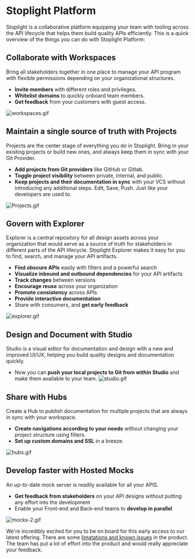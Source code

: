 # Stoplight Platform 
Stoplight is a collaborative platform equipping your team with tooling across the API lifecycle that helps them build quality APIs efficiently. This is a quick overview of the things you can do with Stoplight Platform:

## Collaborate with Workspaces
Bring all stakeholders together in one place to manage your API program with flexible permissions depending on your organizational structures. 

- **Invite members** with different roles and privileges.
- **Whitelist domains** to quickly onboard team members.
- **Get feedback** from your customers with guest access.

![workspaces.gif](https://s6.gifyu.com/images/workspaces.gif)


## Maintain a single source of truth with Projects
Projects are the center stage of everything you do in Stoplight. Bring in your existing projects or build new ones, and always keep them in sync with your Git Provider.  
- **Add projects from Git providers** like GitHub or Gitlab. 
- **Toggle project visibility** between private, internal, and public.
- **Keep projects and their documentation in sync** with your VCS without introducing any additional steps. Edit, Save, Push. Just like your developers are used to.

![Projects.gif](https://s6.gifyu.com/images/Projects.gif)

 
## Govern with Explorer
Explorer is a central repository for all design assets across your organization that would serve as a source of truth for stakeholders in different parts of the API lifecycle. Stoplight Explorer makes it easy for you to find, search, and manage your API artifacts.

- **Find obscure APIs** easily with filters and a powerful search
- **Visualize inbound and outbound dependencies** for your API artifacts
- **Track changes** between versions
- **Encourage reuse** across your organization
- **Promote consistency** across APIs
- **Provide interactive documentation**
- Share with consumers, and **get early feedback**

![explorer.gif](https://s6.gifyu.com/images/explorer.gif)

## Design and Document with Studio
Studio is a visual editor for documentation and design with a new and improved UI/UX, helping you build quality designs and documentation quickly. 

- Now you can **push your local projects to Git from within Studio** and make them available to your team. 
![studio.gif](https://s6.gifyu.com/images/studio.gif)

## Share with Hubs
Create a Hub to publish documentation for multiple projects that are always in sync with your workspace.

- **Create navigations according to your needs** without changing your project structure using filters.
- **Set up custom domains and SSL** in a breeze. 

![hubs.gif](https://s6.gifyu.com/images/hubs.gif)

## Develop faster with Hosted Mocks
An up-to-date mock server is readily available for all your APIS.

- **Get feedback from stakeholders** on your API designs without putting any effort into the development
- Enable your Front-end and Back-end teams to **develop in parallel**

![mocks-2.gif](https://s6.gifyu.com/images/mocks-2.gif)

We're incredibly excited for you to be on board for this early access to our latest offering. There are some [limatations and known issues](2.limtations.md) in the product. The team has put a lot of effort into the product and would really appreciate your feedback.